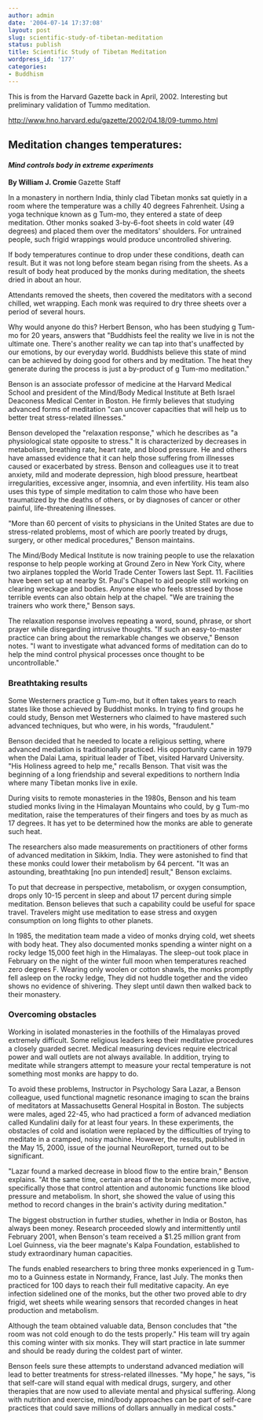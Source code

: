 ```yaml
---
author: admin
date: '2004-07-14 17:37:08'
layout: post
slug: scientific-study-of-tibetan-meditation
status: publish
title: Scientific Study of Tibetan Meditation
wordpress_id: '177'
categories:
- Buddhism
---
```

This is from the Harvard Gazette back in April, 2002. Interesting but  preliminary validation of Tummo meditation.

<a href="http://www.hno.harvard.edu/gazette/2002/04.18/09-tummo.html">  http://www.hno.harvard.edu/gazette/2002/04.18/09-tummo.html</a>
<h2>Meditation changes temperatures:</h2>
<h4><em>Mind controls body in extreme experiments</em></h4>
<strong>By William J. Cromie </strong>  Gazette Staff

In a monastery in northern India, thinly clad Tibetan monks sat quietly  in a room where the temperature was a chilly 40 degrees Fahrenheit.  Using a yoga technique known as g Tum-mo, they entered a state of deep  meditation. Other monks soaked 3-by-6-foot sheets in cold water (49  degrees) and placed them over the meditators' shoulders. For untrained  people, such frigid wrappings would produce uncontrolled shivering.

If body temperatures continue to drop under these conditions, death  can result. But it was not long before steam began rising from the  sheets. As a result of body heat produced by the monks during  meditation, the sheets dried in about an hour.

Attendants removed the sheets, then covered the meditators with a  second chilled, wet wrapping. Each monk was required to dry three sheets  over a period of several hours.

Why would anyone do this? Herbert Benson, who has been studying g  Tum-mo for 20 years, answers that "Buddhists feel the reality we live in  is not the ultimate one. There's another reality we can tap into that's  unaffected by our emotions, by our everyday world. Buddhists believe  this state of mind can be achieved by doing good for others and by  meditation. The heat they generate during the process is just a  by-product of g Tum-mo meditation."

<!--more-->

Benson is an associate professor of medicine at the Harvard Medical  School and president of the Mind/Body Medical Institute at Beth Israel  Deaconess Medical Center in Boston. He firmly believes that studying  advanced forms of meditation "can uncover capacities that will help us  to better treat stress-related illnesses."

Benson developed the "relaxation response," which he describes as "a  physiological state opposite to stress." It is characterized by  decreases in metabolism, breathing rate, heart rate, and blood pressure.  He and others have amassed evidence that it can help those suffering  from illnesses caused or exacerbated by stress. Benson and colleagues  use it to treat anxiety, mild and moderate depression, high blood  pressure, heartbeat irregularities, excessive anger, insomnia, and even  infertility. His team also uses this type of simple meditation to calm  those who have been traumatized by the deaths of others, or by diagnoses  of cancer or other painful, life-threatening illnesses.

"More than 60 percent of visits to physicians in the United States  are due to stress-related problems, most of which are poorly treated by  drugs, surgery, or other medical procedures," Benson maintains.

The Mind/Body Medical Institute is now training people to use the  relaxation response to help people working at Ground Zero in New York  City, where two airplanes toppled the World Trade Center Towers last  Sept. 11. Facilities have been set up at nearby St. Paul's Chapel to aid  people still working on clearing wreckage and bodies. Anyone else who  feels stressed by those terrible events can also obtain help at the  chapel. "We are training the trainers who work there," Benson says.

The relaxation response involves repeating a word, sound, phrase, or  short prayer while disregarding intrusive thoughts. "If such an  easy-to-master practice can bring about the remarkable changes we  observe," Benson notes. "I want to investigate what advanced forms of  meditation can do to help the mind control physical processes once  thought to be uncontrollable."
<h3>Breathtaking results</h3>
Some Westerners practice g Tum-mo, but it often takes years to reach  states like those achieved by Buddhist monks. In trying to find groups  he could study, Benson met Westerners who claimed to have mastered such  advanced techniques, but who were, in his words, "fraudulent."

Benson decided that he needed to locate a religious setting, where  advanced mediation is traditionally practiced. His opportunity came in  1979 when the Dalai Lama, spiritual leader of Tibet, visited Harvard  University. "His Holiness agreed to help me," recalls Benson. That visit  was the beginning of a long friendship and several expeditions to  northern India where many Tibetan monks live in exile.

During visits to remote monasteries in the 1980s, Benson and his team  studied monks living in the Himalayan Mountains who could, by g Tum-mo  meditation, raise the temperatures of their fingers and toes by as much  as 17 degrees. It has yet to be determined how the monks are able to  generate such heat.

The researchers also made measurements on practitioners of other  forms of advanced meditation in Sikkim, India. They were astonished to  find that these monks could lower their metabolism by 64 percent. "It  was an astounding, breathtaking [no pun intended] result," Benson  exclaims.

To put that decrease in perspective, metabolism, or oxygen  consumption, drops only 10-15 percent in sleep and about 17 percent  during simple meditation. Benson believes that such a capability could  be useful for space travel. Travelers might use meditation to ease  stress and oxygen consumption on long flights to other planets.

In 1985, the meditation team made a video of monks drying cold, wet  sheets with body heat. They also documented monks spending a winter  night on a rocky ledge 15,000 feet high in the Himalayas. The sleep-out  took place in February on the night of the winter full moon when  temperatures reached zero degrees F. Wearing only woolen or cotton  shawls, the monks promptly fell asleep on the rocky ledge, They did not  huddle together and the video shows no evidence of shivering. They slept  until dawn then walked back to their monastery.
<h3>Overcoming obstacles</h3>
Working in isolated monasteries in the foothills of the Himalayas  proved extremely difficult. Some religious leaders keep their meditative  procedures a closely guarded secret. Medical measuring devices require  electrical power and wall outlets are not always available. In addition,  trying to meditate while strangers attempt to measure your rectal  temperature is not something most monks are happy to do.

To avoid these problems, Instructor in Psychology Sara Lazar, a  Benson colleague, used functional magnetic resonance imaging to scan the  brains of meditators at Massachusetts General Hospital in Boston. The  subjects were males, aged 22-45, who had practiced a form of advanced  mediation called Kundalini daily for at least four years. In these  experiments, the obstacles of cold and isolation were replaced by the  difficulties of trying to meditate in a cramped, noisy machine. However,  the results, published in the May 15, 2000, issue of the journal  NeuroReport, turned out to be significant.

"Lazar found a marked decrease in blood flow to the entire brain,"  Benson explains. "At the same time, certain areas of the brain became  more active, specifically those that control attention and autonomic  functions like blood pressure and metabolism. In short, she showed the  value of using this method to record changes in the brain's activity  during meditation."

The biggest obstruction in further studies, whether in India or  Boston, has always been money. Research proceeded slowly and  intermittently until February 2001, when Benson's team received a $1.25  million grant from Loel Guinness, via the beer magnate's Kalpa  Foundation, established to study extraordinary human capacities.

The funds enabled researchers to bring three monks experienced in g  Tum-mo to a Guinness estate in Normandy, France, last July. The monks  then practiced for 100 days to reach their full meditative capacity. An  eye infection sidelined one of the monks, but the other two proved able  to dry frigid, wet sheets while wearing sensors that recorded changes in  heat production and metabolism.

Although the team obtained valuable data, Benson concludes that "the  room was not cold enough to do the tests properly." His team will try  again this coming winter with six monks. They will start practice in  late summer and should be ready during the coldest part of winter.

Benson feels sure these attempts to understand advanced mediation  will lead to better treatments for stress-related illnesses. "My hope,"  he says, "is that self-care will stand equal with medical drugs,  surgery, and other therapies that are now used to alleviate mental and  physical suffering. Along with nutrition and exercise, mind/body  approaches can be part of self-care practices that could save millions  of dollars annually in medical costs."
